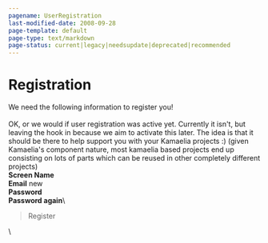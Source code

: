 ```yaml
---
pagename: UserRegistration
last-modified-date: 2008-09-28
page-template: default
page-type: text/markdown
page-status: current|legacy|needsupdate|deprecated|recommended
---
```

**Registration**
================

We need the following information to register you!\
\
OK, or we would if user registration was active yet. Currently it
isn\'t, but leaving the hook in because we aim to activate this later.
The idea is that it should be there to help support you with your
Kamaelia projects :) (given Kamaelia\'s component nature, most kamaelia
based projects end up consisting on lots of parts which can be reused in
other completely different projects)\
**Screen Name**\
**Email** new\
**Password**\
**Password again**\

> Register

\
